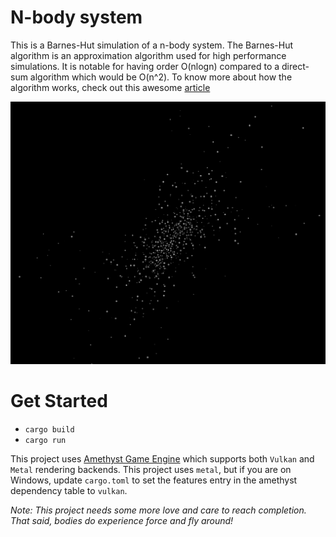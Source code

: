 # N-body system
This is a Barnes-Hut simulation of a n-body system. The Barnes-Hut algorithm is an approximation algorithm used for high performance simulations. It is notable for having order O(nlogn) compared to a direct-sum algorithm which would be O(n^2). 
To know more about how the algorithm works, check out this awesome [article](http://arborjs.org/docs/barnes-hut)

![](images/n-body-system.gif)

# Get Started
- `cargo build`
- `cargo run`

This project uses [Amethyst Game Engine](https://amethyst.rs/) which supports both `Vulkan` and `Metal` rendering backends. This project uses `metal`, but if you are on Windows, update `cargo.toml` to set the features entry in the amethyst dependency table to `vulkan`.

*Note: This project needs some more love and care to reach completion. That said, bodies do experience force and fly around!*
